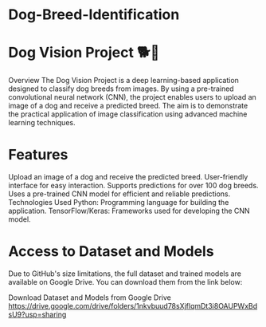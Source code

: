 # Dog-Breed-Identification
# Dog Vision Project 🐕📸
Overview
The Dog Vision Project is a deep learning-based application designed to classify dog breeds from images. By using a pre-trained convolutional neural network (CNN), the project enables users to upload an image of a dog and receive a predicted breed. The aim is to demonstrate the practical application of image classification using advanced machine learning techniques.

# Features
Upload an image of a dog and receive the predicted breed.
User-friendly interface for easy interaction.
Supports predictions for over 100 dog breeds.
Uses a pre-trained CNN model for efficient and reliable predictions.
Technologies Used
Python: Programming language for building the application.
TensorFlow/Keras: Frameworks used for developing the CNN model.
# Access to Dataset and Models
Due to GitHub's size limitations, the full dataset and trained models are available on Google Drive. You can download them from the link below:

Download Dataset and Models from Google Drive
https://drive.google.com/drive/folders/1nkvbuud78sXjflqmDt3i8OAUPWxBdsU9?usp=sharing



